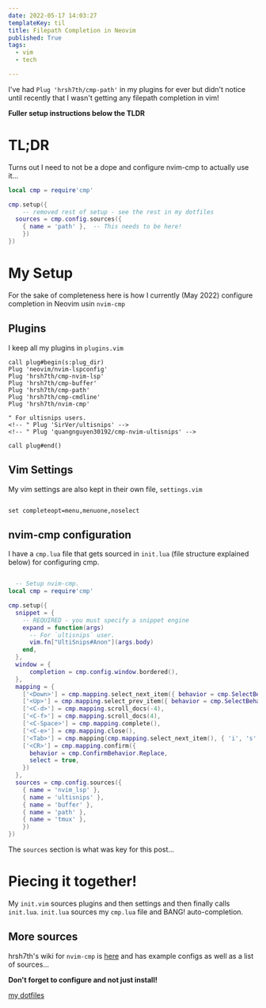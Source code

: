 ```yaml
---
date: 2022-05-17 14:03:27
templateKey: til
title: Filepath Completion in Neovim
published: True
tags:
  - vim
  - tech

---
```



I've had `Plug 'hrsh7th/cmp-path'` in my plugins for ever but didn't notice
until recently that I wasn't getting any filepath completion in vim!

__Fuller setup instructions below the TLDR__

# TL;DR

Turns out I need to not be a dope and configure nvim-cmp to actually use it...


```lua
local cmp = require'cmp'

cmp.setup({
    -- removed rest of setup - see the rest in my dotfiles
  sources = cmp.config.sources({
    { name = 'path' },  -- This needs to be here!
    })
})
```

# My Setup

For the sake of completeness here is how I currently (May 2022) configure completion in Neovim usin `nvim-cmp`

## Plugins

I keep all my plugins in `plugins.vim`

```vim
call plug#begin(s:plug_dir)
Plug 'neovim/nvim-lspconfig'
Plug 'hrsh7th/cmp-nvim-lsp'
Plug 'hrsh7th/cmp-buffer'
Plug 'hrsh7th/cmp-path'
Plug 'hrsh7th/cmp-cmdline'
Plug 'hrsh7th/nvim-cmp'

" For ultisnips users.
<!-- " Plug 'SirVer/ultisnips' -->
<!-- " Plug 'quangnguyen30192/cmp-nvim-ultisnips' -->

call plug#end()

```

## Vim Settings

My vim settings are also kept in their own file, `settings.vim`

```vim

set completeopt=menu,menuone,noselect

```

## nvim-cmp configuration

I have a `cmp.lua` file that gets sourced in `init.lua` (file structure explained below) for configuring cmp.

```lua

  -- Setup nvim-cmp.
local cmp = require'cmp'

cmp.setup({
  snippet = {
    -- REQUIRED - you must specify a snippet engine
    expand = function(args)
      -- For `ultisnips` user.
      vim.fn["UltiSnips#Anon"](args.body)
    end,
  },
  window = {
      completion = cmp.config.window.bordered(),
  },
  mapping = {
    ['<Down>'] = cmp.mapping.select_next_item({ behavior = cmp.SelectBehavior.Select }),
    ['<Up>'] = cmp.mapping.select_prev_item({ behavior = cmp.SelectBehavior.Select }),
    ['<C-d>'] = cmp.mapping.scroll_docs(-4),
    ['<C-f>'] = cmp.mapping.scroll_docs(4),
    ['<C-Space>'] = cmp.mapping.complete(),
    ['<C-e>'] = cmp.mapping.close(),
    ['<Tab>'] = cmp.mapping(cmp.mapping.select_next_item(), { 'i', 's' }),
    ['<CR>'] = cmp.mapping.confirm({
      behavior = cmp.ConfirmBehavior.Replace,
      select = true,
    })
  },
  sources = cmp.config.sources({
    { name = 'nvim_lsp' },
    { name = 'ultisnips' },
    { name = 'buffer' },
    { name = 'path' },
    { name = 'tmux' },
    })
})

```


The `sources` section is what was key for this post...

# Piecing it together!

My `init.vim` sources plugins and then settings and then finally calls `init.lua`.
`init.lua` sources my `cmp.lua` file and BANG! auto-completion.

## More sources

hrsh7th's wiki for `nvim-cmp` is [here](https://github.com/hrsh7th/nvim-cmp/wiki/List-of-sources) and has example configs as well as a list of sources...

__Don't forget to configure and not just install!__

[my dotfiles](https://github.com/nicpayne713/dotfiles)
